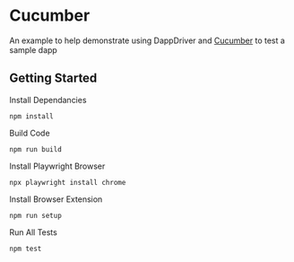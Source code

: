 # Cucumber

An example to help demonstrate using DappDriver and [Cucumber](https://github.com/cucumber/cucumber-js) to test a sample dapp

## Getting Started

Install Dependancies

```
npm install
```

Build Code

```
npm run build
```

Install Playwright Browser

```
npx playwright install chrome
```

Install Browser Extension

```
npm run setup
```

Run All Tests

```
npm test
```
